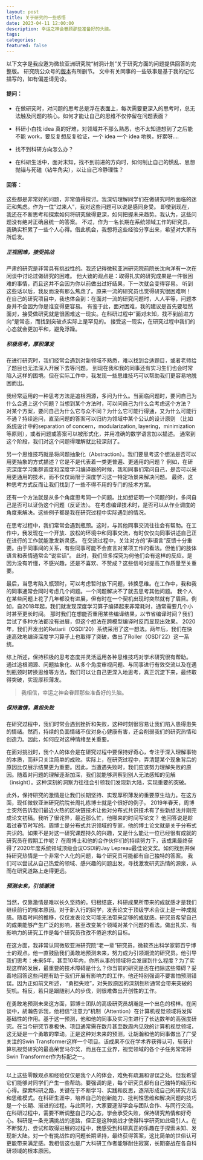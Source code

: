 ```yaml
---
layout: post
title: 关于研究的一些感悟
date: 2023-04-11 12:00:00
description: 幸运之神会眷顾那些准备好的头脑。
tags: 
categories: 
featured: false
---
```



以下文字是我应邀为微软亚洲研究院“树洞计划”关于研究方面的问题提供回答的完整版。
研究院公众号的[版本](https://www.microsoft.com/en-us/research/articles/ask-me-1/)有所删节。
文中有关同事的一些轶事是基于我的记忆描写的，如有偏差请见谅。

#### **提问：**

- 在做研究时，对问题的思考总是浮在表面上，每次需要更深入的思考时，总无法触及问题的核心。如何才能让自己的思维不仅停留在问题表面？

- 科研小白找 idea 真的好难，对领域并不那么熟悉，也不太知道想到了之后能不能 work，要反复想反复验证，一个 idea 一个 idea 地换，好累呀….

- 找不到科研方向怎么办？

- 在科研生活中，面对末知，找不到前进的方向时，如何制止自己的慌乱、思想抛锚与死磕（钻牛角尖），以让自己冷静理性？

#### **回答：**

这些都是非常好的问题，非常值得探讨。我深切理解同学们在做研究时所面临的迷茫和焦虑。作为一位”过来人”，我对这些问题可以说是感同身受。
即使到现在，我还在不断思考和探索如何将研究做得更深，如何把握未来趋势。我认为，这些问题没有绝对正确且统一的答案。
不过，作为一名长期在系统领域工作的研究员，我确实积累了一些个人心得。借此机会，我想将这些经验分享出来，希望对大家有所启发。
 
#####	**正视困难，接受挑战**

严肃的研究是非常具有挑战性的。我还记得微软亚洲研究院前院长沈向洋有一次在闲谈中讨论过做研究的困难。
他大致的观点是：取得扎实的研究成果是一件很困难的事情，而且这并不会因为你以前做出过好结果，下一次就会变得容易。
听到这些话以后，我反而没有那么焦虑了。原来一流的研究员也觉得研究很困难啊！
在自己的研究项目中，我也体会到：在面对一流的研究问题时，人人平等，问题本身并不会因为你是谁变得更容易。
有鉴于此，面对困难，我的建议是首先要坦然面对，接受做研究就是很困难这一现实。在科研过程中”面对未知，找不到前进方向“是常态，而找到突破点实际上是罕见的。
接受这一现实，在研究过程中我们的心态就会更加平和，避免浮躁。
 
#####	**积极思考，厚积薄发**

在进行研究时，我们经常会遇到对新领域不熟悉，难以找到合适题目，或者老师给了题目也无法深入开展下去等问题。
到现在我和我的同事还有实习生们也会时常陷入这样的困境。但在实际工作中，我发现一些思维技巧可以帮助我们更容易地脱困而出。

我经常运用的一种思考方法是追根溯源，多问为什么。当面临问题时，要问自己为什么会遇上这个问题？当想到某个方法时，可以问自己为什么会考虑这个方法？
对某个方案，要问自己为什么它与众不同？为什么它可能行得通，又为什么可能行不通？持续追问，直至问题的答案可以归约为领域中某个公认的设计原则
（比如系统设计中的separation of concern，modularization, layering，minimization等原则），或者问题或答案可以被形式化，并用准确的数学语言加以描述。
通常到这个阶段，我们对这个问题得理解就比较深刻了。

另一个思维技巧就是将问题抽象化（Abstraction）。我们要思考这个想法是否可以用更抽象的方式描述？它是不是代表着一类更普遍、更通用的问题？
例如，在研究深度学习集群调度和深度学习编译器的时候，我和同事们常问自己，是否可以采用更通用的技术，而不仅仅局限于深度学习这一特定场景来解决问题。
最终，这种思考方式反而让我们找到了一些不得不用的专门的技术方案。

还有一个方法就是从多个角度思考同一个问题。比如想证明一个问题的时，多问自己是否可以证伪这个问题（反证法）。
在考虑编译技术时，是否可以从作业调度的角度来解决。这些例子都是我在研究过程中实际遇到的情况。

在思考过程中，我们常常会遇到瓶颈。这时，与其他同事交流往往会有帮助。在工作中，我发现在一个开放、放松的环境中和同事交流，有时仅仅向同事讲述自己正在进行的工作就能激发新灵感。
在交流过程中，关注对方的“非语言”反馈十分重要。由于同事间的关系，有些同事可能不会直言对某项工作的看法。但他们的肢体语言和表情通常会“说实话”。
此时，我们应多探究为何他们会有这样的反应。是因为没有听懂，不感兴趣，还是不喜欢、不赞成？这些信号对提高工作质量至关重要。
   
最后，当思考陷入瓶颈时，可以考虑暂时放下问题，转换思维。在工作中，我和我的同事通常会同时考虑几个问题。一个问题解决不了就去思考其他问题。
我个人在某些问题上花了几年都没有进展，但有时在一个契机出现时突然就有了眉目。例如，自2018年起，我们就发现深度学习算子编译起来非常耗时，通常需要几个小时甚至更长时间。
那时我们在想能否重用某些编译结果，以节省编译时间？我们尝试了多种方法都没有进展，但这个想法在跨模型编译时反而显现出效果。
2020年，我们开发出的Retiarii（OSDI'20）系统采用了这一想法。两年后，我们在快速高效地编译深度学习算子上也取得了突破，做出了Roller（OSDI'22）这一系统。

综上所述，保持积极的思考态度并灵活运用各种思维技巧对学术研究很有帮助。
通过追根溯源、问题抽象化、从多个角度审视问题、与同事进行有效交流以及在遇到瓶颈时转换思维等方法，我们可以让自己更深入地思考，真正沉淀下来，最终取得突破，实现厚积薄发。

> 我相信，幸运之神会眷顾那些准备好的头脑。
 
#####	**保持激情，勇担失败**

在研究过程中，我们时常会遇到挫折和失败，这种时刻很容易让我们陷入患得患失的情绪。然而，持续的负面情绪不仅对身心健康有害，还会削弱我们的研究热情和创造力。因此，如何应对这种情绪至关重要。

在面对挑战时，我个人的体会是在研究过程中要保持好奇心，专注于深入理解事物的本质，而非只关注简单的成败。实际上，在研究过程中，弄清楚某个现象背后的原因比仅展示结果更为重要。因此，当遭遇失败时，我们应该努力理解失败的原因。随着对问题的理解逐渐加深，我们就能够洞察到别人无法感知的见解（insight）。这种深刻的洞察力往往会引领我们发现新大陆，实现重要的突破。

此外，保持研究的激情是让我们长期坚持、实现厚积薄发的重要原生动力。在这方面，现任微软亚洲研究院院长周礼栋博士就是个很好的例子。
2019年春天，周博士突然告诉我们最近火热的区块链技术让他对分布式共识技术有了些新想法并刚完成论文初稿。我听了很诧异，最近那么忙，他哪来的时间写论文？
他回答说是趁着过春节时写的。周博士是分布式共识领域的专家，他的博士论文就是关于分布式共识的。如果不是对这一研究课题持久的兴趣，又是什么能让一位已经很有成就的研究员在假期工作呢？
在周博士和他的合作伙伴们的持续努力下，该成果最终获得了2020年度系统领域顶级会议OSDI的Jay Lepreau最佳论文奖。如何找到并保持研究热情是一个非常个人化的问题，每个研究员可能都有自己独特的答案。
我们可以尝试从自己热爱的领域、感兴趣的问题出发，寻找激发研究热情的源泉，从而在研究道路上走得更远。

#####	**预测未来，引领潮流**

当然，仅靠激情是难以长久坚持的。归根结底，科研成果所带来的成就感才是我们继续前行的根本原因。对于新入行的同学，发表论文于顶级学术会议上是一种成就感。随着时间的推移，仅仅发表论文可能无法带来足够的成就感。研究员希望自己的成果能够产生广泛的影响，甚至改变某个领域对某个问题的看法。做出扎实、有影响力的研究工作是每个研究员孜孜不倦追求的目标。

在这方面，我非常认同微软亚洲研究院“老一辈”研究员，微软杰出科学家郭百宁博士的观点。他一直鼓励我们勇敢地预测未来，努力成为引领潮流的研究员。他引导我们思考：未来5年，甚至10年内，你所从事的领域将会发展到什么程度？为了实现这样的发展，最重要的技术障碍是什么？你当前的研究是否在扫除这些障碍？妥善地回答这些问题有助于我们开展有影响力的工作。他还特别强调不要害怕预测错误。因为正如前文所述， “勇担失败”，对失败原因的深刻刨析通常会带来突破的契机。相反，若只是跟随别人的步伐，则很难做出开创性的工作。

在勇敢地预测未来这方面，郭博士团队的高级研究员胡瀚是一个出色的榜样。在闲谈中，胡瀚告诉我，他相信“注意力”机制（Attention）在计算机视觉领域将发挥基础性的作用。基于这一预测，他和他的同事及实习生进行了长达数年的高强度研究。在当今研究节奏极快、项目通常需在数月甚至数周内见效的计算机视觉领域，这无疑是一个勇敢的举动。正是这种对未来的预测，让胡瀚和他的同事做出了广受关注的Swin Transformer这样一个项目。该成果不仅在学术界获得认可，斩获计算机视觉研究的最高荣誉马尔奖，而且在工业界，视觉领域的各个子任务常常将Swin Transformer作为标配之一。

<hr>

以上这些零散观点和经验仅仅是我个人的体会，难免有疏漏和谬误之处。但我希望它们能够对同学们产生一些帮助。要强调的是，每个研究员都有自己独特的经历和心得。探索科研之路，关键在于不断学习、实践和反思，逐渐形成自己的研究方法和思维模式。在科研生涯中，培养自己的创新能力、批判性思维和解决问题的技巧是一个长期、渐进的过程。与此同时，大家要逐渐学会与团队合作、与同行交流。在科研过程中，需要不断调整自己的心态，学会承受失败，保持研究热情和好奇心。科研是一条充满挑战的道路，但正是这种挑战才使得科学研究如此吸引人。在不断努力、尝试和取得进展的过程中，我感受到科研真正的乐趣在于探索未知、发现新大陆。对一个有挑战性的问题长期坚持，最终获得答案，这比简单的世俗认可更能带来满足感。我相信这也是广大科研工作者能够耐住寂寞，长期奋战在各自科研领域的根本原因。
